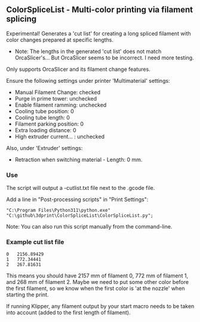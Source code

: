 ## ColorSpliceList - Multi-color printing via filament splicing

Experimental! Generates a 'cut list' for creating a long spliced filament with color changes prepared at specific lengths.

 * Note: The lengths in the generated 'cut list' does not match OrcaSlicer's... But OrcaSlicer seems to be incorrect. I need more testing.

Only supports OrcaSlicer and its filament change features.

Ensure the following settings under printer 'Multimaterial' settings:
 * Manual Filament Change: checked
 * Purge in prime tower: unchecked
 * Enable filament ramming: unchecked
 * Cooling tube position: 0
 * Cooling tube length: 0
 * Filament parking position: 0
 * Extra loading distance: 0
 * High extruder current... : unchecked

Also, under 'Extruder' settings:
 * Retraction when switching material - Length: 0 mm.

### Use

The script will output a -cutlist.txt file next to the .gcode file.

Add a line in "Post-processing scripts" in "Print Settings":

```
"C:\Program Files\Python311\python.exe" "C:\github\3dprint\ColorSpliceList\ColorSpliceList.py";
```

Note: You can also run this script manually from the command-line.

### Example cut list file

```
0	2156.89429
1	772.34441
2	267.81631
```
This means you should have 2157 mm of filament 0, 772 mm of filament 1, and 268 mm of filament 2. Maybe we need to put some other color before the first filament, so we know when the first color is 'at the nozzle' when starting the print. 

If running Klipper, any filament output by your start macro needs to be taken into account (added to the first length of filament).
